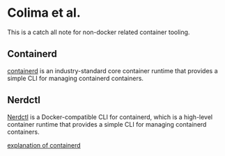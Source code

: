 # Colima et al.

This is a catch all note for non-docker related container tooling.

## Containerd

[containerd](https://containerd.io/) is an industry-standard core container runtime that provides a simple CLI for managing containerd containers.

## Nerdctl

[Nerdctl](https://github.com/containerd/nerdctl) is a Docker-compatible CLI for containerd, 
which is a high-level container runtime that provides a simple CLI for managing containerd containers.

[explanation of containerd](https://kodekloud.com/blog/docker-vs-containerd/)


